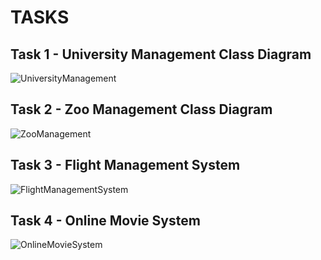 # TASKS


## Task 1 - University Management Class Diagram

![UniversityManagement](https://github.com/b-tekinli/PatikaDev-Task/blob/main/ClassDiagram/UniversityManagement/UniversityManagementClassDiagram.png)



## Task 2 - Zoo Management Class Diagram

![ZooManagement](https://github.com/b-tekinli/PatikaDev-Task/blob/main/ClassDiagram/ZooManagement/ZooManagementClassDiagram.png)



## Task 3 - Flight Management System

![FlightManagementSystem](https://github.com/b-tekinli/PatikaDev-Task/blob/main/ClassDiagram/FlightManagementSystem/FlightManagementSystemClassDiagram.png)



## Task 4 - Online Movie System
![OnlineMovieSystem](https://github.com/b-tekinli/PatikaDev-Task/blob/main/ClassDiagram/OnlineMovieSystem/OnlineMovieSystemClassDiagram.png)
